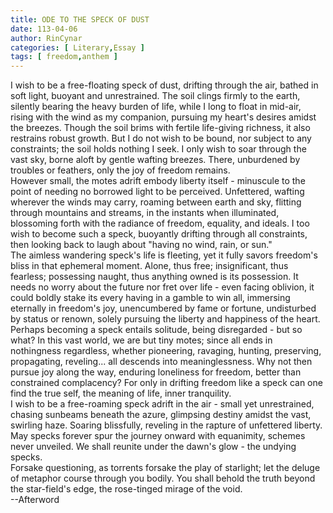 ```yaml
---
title: ODE TO THE SPECK OF DUST
date: 113-04-06
author: RinCynar
categories: [ Literary,Essay ]
tags: [ freedom,anthem ]
---
```


I wish to be a free-floating speck of dust, drifting through the air, bathed in soft light, buoyant and unrestrained.
The soil clings firmly to the earth, silently bearing the heavy burden of life, while I long to float in mid-air, rising
with the wind as my companion, pursuing my heart's desires amidst the breezes. Though the soil brims with fertile
life-giving richness, it also restrains robust growth. But I do not wish to be bound, nor subject to any constraints;
the soil holds nothing I seek. I only wish to soar through the vast sky, borne aloft by gentle wafting breezes. There,
unburdened by troubles or feathers, only the joy of freedom remains.
<br>
However small, the motes adrift embody liberty itself - minuscule to the point of needing no borrowed light to be
perceived. Unfettered, wafting wherever the winds may carry, roaming between earth and sky, flitting through mountains
and streams, in the instants when illuminated, blossoming forth with the radiance of freedom, equality, and ideals. I
too wish to become such a speck, buoyantly drifting through all constraints, then looking back to laugh about "having no
wind, rain, or sun."
<br>
The aimless wandering speck's life is fleeting, yet it fully savors freedom's bliss in that ephemeral moment. Alone,
thus free; insignificant, thus fearless; possessing naught, thus anything owned is its possession. It needs no worry
about the future nor fret over life - even facing oblivion, it could boldly stake its every having in a gamble to win
all, immersing eternally in freedom's joy, unencumbered by fame or fortune, undisturbed by status or renown, solely
pursuing the liberty and happiness of the heart.
<br>
Perhaps becoming a speck entails solitude, being disregarded - but so what? In this vast world, we are but tiny motes;
since all ends in nothingness regardless, whether pioneering, ravaging, hunting, preserving, propagating, reveling...
all descends into meaninglessness. Why not then pursue joy along the way, enduring loneliness for freedom, better than
constrained complacency? For only in drifting freedom like a speck can one find the true self, the meaning of life,
inner tranquility.
<br>
I wish to be a free-roaming speck adrift in the air - small yet unrestrained, chasing sunbeams beneath the azure,
glimpsing destiny amidst the vast, swirling haze. Soaring blissfully, reveling in the rapture of unfettered liberty. May
specks forever spur the journey onward with equanimity, schemes never unveiled. We shall reunite under the dawn's glow -
the undying specks.
<br>
Forsake questioning, as torrents forsake the play of starlight; let the deluge of metaphor course through you bodily.
You shall behold the truth beyond the star-field's edge, the rose-tinged mirage of the void.
<br>
--Afterword